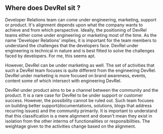 ## Where does DevRel sit ?

Developer Relations team can come under engineering, marketing, support or product. It's alignment depends upon what the company wants to achieve and from which perspective. Ideally, the positioning of DevRel teams either come under engineering or marketing most of the time. As the name 'Developer Relations' implies, it is important for the team members to understand the challenges that the developers face. DevRel under engineering is technical in nature and is best fitted to solve the challenges faced by developers. For me, this seems apt.

However, DevRel can be under marketing as well. The set of activities that such a DevRel team focuses is quite different from the engineering DevRel. DevRel under marketing is more focused on brand awareness, events, content some of which intersect with engineering DevRel. 

DevRel under product aims to be a channel between the community and the product. It is a rare case for DevRel to be under support or customer success. However, the possibility cannot be ruled out. Such team focuses on building better support(documentations, solutions, blogs that address recurring issues) and the community primarily. It is important to understand that this classification is a mere alignment and doesn't mean they exist in isolation from the other interms of functionalities or responsibilities. The weightage given to the activities change based on the alignment.
